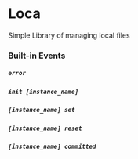 # Loca
Simple Library of managing local files


### Built-in Events
##### `error`
##### `init [instance_name]`
##### `[instance_name] set`
##### `[instance_name] reset`
##### `[instance_name] committed`


